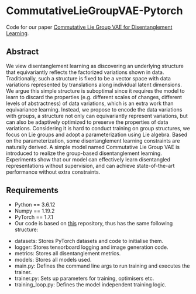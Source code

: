 # CommutativeLieGroupVAE-Pytorch

Code for our paper [Commutative Lie Group VAE for Disentanglement Learning](https://arxiv.org/abs/2106.03375).

## Abstract

We view disentanglement learning as discovering an underlying structure that
equivariantly reflects the factorized variations shown in data.
Traditionally, such a structure is fixed to be a vector space with data
variations represented by translations along individual latent dimensions.
We argue this simple structure is suboptimal since it requires the model
to learn to discard the properties (e.g. different scales of changes,
different levels of abstractness) of data variations, which is an extra
work than equivariance learning. Instead, we propose to encode the data
variations with groups, a structure not only can equivariantly represent
variations, but can also be adaptively optimized to preserve the properties
of data variations. Considering it is hard to conduct training on group
structures, we focus on Lie groups and adopt a parameterization using
Lie algebra. Based on the parameterization, some disentanglement learning
constraints are naturally derived. A simple model named Commutative Lie Group
VAE is introduced to realize the group-based disentanglement learning.
Experiments show that our model can effectively learn disentangled
representations without supervision, and can achieve state-of-the-art
performance without extra constraints.

## Requirements

* Python == 3.6.12
* Numpy == 1.19.2
* PyTorch == 1.7.1
* Our code is based on
[this](https://github.com/MattPainter01/UnsupervisedActionEstimation)
repository, thus has the same following structure:
- datasets: Stores PyTorch datasets and code to initialise them.
- logger: Stores tensorboard logging and image generation code.
- metrics: Stores all disentanglement metrics.
- models: Stores all models used.
- main.py: Defines the command line args to run training and executes the trainer.
- trainer.py: Sets up parameters for training, optimisers etc.
- training_loop.py: Defines the model independent training logic.
